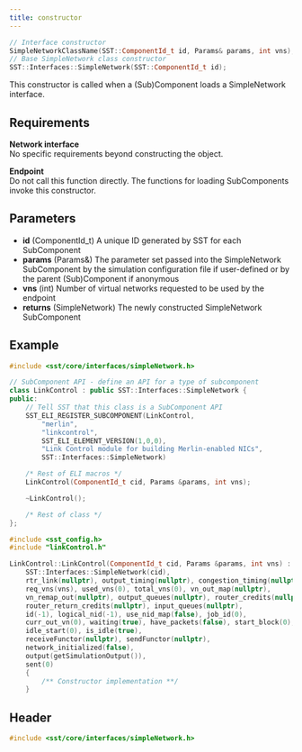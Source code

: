 ```yaml
---
title: constructor
---
```


```cpp
// Interface constructor
SimpleNetworkClassName(SST::ComponentId_t id, Params& params, int vns);
// Base SimpleNetwork class constructor
SST::Interfaces::SimpleNetwork(SST::ComponentId_t id);
```

This constructor is called when a (Sub)Component loads a SimpleNetwork interface.

## Requirements
**Network interface** &nbsp;  
No specific requirements beyond constructing the object.

**Endpoint** &nbsp;  
Do not call this function directly. The functions for loading SubComponents invoke this constructor.

## Parameters
* **id** (ComponentId_t) A unique ID generated by SST for each SubComponent
* **params** (Params&) The parameter set passed into the SimpleNetwork SubComponent by the simulation configuration file if user-defined or by the parent (Sub)Component if anonymous
* **vns** (int) Number of virtual networks requested to be used by the endpoint
* **returns** (SimpleNetwork) The newly constructed SimpleNetwork SubComponent

## Example

<!--- SOURCE_CODE: sst-elements/src/sst/elements/merlin/interfaces/linkControl.h --->
```cpp title="Excerpt from sst-elements/src/sst/elements/merlin/interfaces/linkControl.h"
#include <sst/core/interfaces/simpleNetwork.h>

// SubComponent API - define an API for a type of subcomponent
class LinkControl : public SST::Interfaces::SimpleNetwork {
public:
    // Tell SST that this class is a SubComponent API
    SST_ELI_REGISTER_SUBCOMPONENT(LinkControl, 
        "merlin", 
        "linkcontrol",
        SST_ELI_ELEMENT_VERSION(1,0,0),
        "Link Control module for building Merlin-enabled NICs",
        SST::Interfaces::SimpleNetwork)

    /* Rest of ELI macros */
    LinkControl(ComponentId_t cid, Params &params, int vns);

    ~LinkControl();

    /* Rest of class */
};
```
```cpp title="Excerpt from sst-elements/src/sst/elements/merlin/interfaces/linkControl.cc"
#include <sst_config.h>
#include "linkControl.h"

LinkControl::LinkControl(ComponentId_t cid, Params &params, int vns) :
    SST::Interfaces::SimpleNetwork(cid),
    rtr_link(nullptr), output_timing(nullptr), congestion_timing(nullptr),
    req_vns(vns), used_vns(0), total_vns(0), vn_out_map(nullptr),
    vn_remap_out(nullptr), output_queues(nullptr), router_credits(nullptr),
    router_return_credits(nullptr), input_queues(nullptr),
    id(-1), logical_nid(-1), use_nid_map(false), job_id(0),
    curr_out_vn(0), waiting(true), have_packets(false), start_block(0),
    idle_start(0), is_idle(true),
    receiveFunctor(nullptr), sendFunctor(nullptr),
    network_initialized(false),
    output(getSimulationOutput()),
    sent(0)
    {
        /** Constructor implementation **/
    }
```

## Header
```cpp
#include <sst/core/interfaces/simpleNetwork.h>
```
